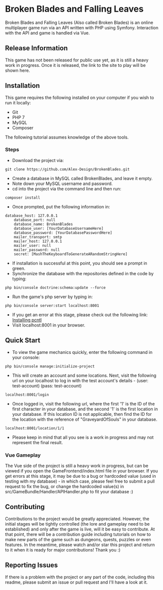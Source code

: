 # Broken Blades and Falling Leaves

Broken Blades and Falling Leaves (Also called Broken Blades) is an online multiplayer game run via an API written with PHP using Symfony. Interaction with the API and game is handled via Vue.

## Release Information

This game has not been released for public use yet, as it is still a heavy work in progress. Once it is released, the link to the site to play will be shown here.

## Installation

This game requires the following installed on your computer if you wish to run it locally:
- Git
- PHP 7
- MySQL
- Composer

The following tutorial assumes knowledge of the above tools.

### Steps

- Download the project via:
```
git clone https://github.com/Alex-Design/BrokenBlades.git
```
- Create a database in MySQL called BrokenBlades, and leave it empty.
- Note down your MySQL username and password.
- cd into the project via the command line and then run:
```
composer install
```
- Once prompted, put the following information in:
```
database_host: 127.0.0.1
    database_port: null
    database_name: BrokenBlades
    database_user: [YourDatabaseUsernameHere]
    database_password: [YourDatabasePasswordHere]
    mailer_transport: smtp
    mailer_host: 127.0.0.1
    mailer_user: null
    mailer_password: null
    secret: [MashTheKeyboardToGenerateARandomStringHere]
```
- If installation is successful at this point, you should see a prompt in green.
- Synchronize the database with the repositories defined in the code by typing:
```
php bin/console doctrine:schema:update --force
```
- Run the game's php server by typing in:
```
php bin/console server:start localhost:8001
```
- If you get an error at this stage, please check out the following link: [Installing pcntl](https://stackoverflow.com/questions/33036773/how-to-enable-pcntl-in-php-while-using-a-framework-like-symfony2)
- Visit localhost:8001 in your browser.

## Quick Start

- To view the game mechanics quickly, enter the following command in your console:
```
php bin/console manage:initialize-project
```
- This will create an account and some locations. Next, visit the following url on your localhost to log in with the test account's details - (user: test-account) (pass: test-account)
```
localhost:8001/login
```
- Once logged in, visit the following url, where the first '1' is the ID of the first character in your database, and the second '1' is the first location in your database. If this location ID is not applicable, then find the ID for the location with the reference of "GraveyardOfSouls" in your database.
```
localhost:8001/location/1/1
```
- Please keep in mind that all you see is a work in progress and may not represent the final result.

### Vue Gameplay

The Vue side of the project is still a heavy work in progress, but can be viewed if you open the GameFrontend/index.html file in your browser. If you get errors at this stage, it may be due to a bug or hardcoded value (used in testing with my database) - in which case, please feel free to submit a pull request to fix the bug, or change the hardcoded value(s) in src/GameBundle/Handler/APIHandler.php to fit your database :)

## Contributing

Contributions to the project would be greatly appreciated. However, the initial stages will be tightly controlled (the lore and gameplay need to be established) and only after the game is live, will it be easy to contribute. At that point, there will be a contribution guide including tutorials on how to make new parts of the game such as dungeons, quests, puzzles or even features. In the meantime, please watch and/or star this project and return to it when it is ready for major contributions! Thank you :)

## Reporting Issues

If there is a problem with the project or any part of the code, including this readme, please submit an issue or pull request and I'll have a look at it.
